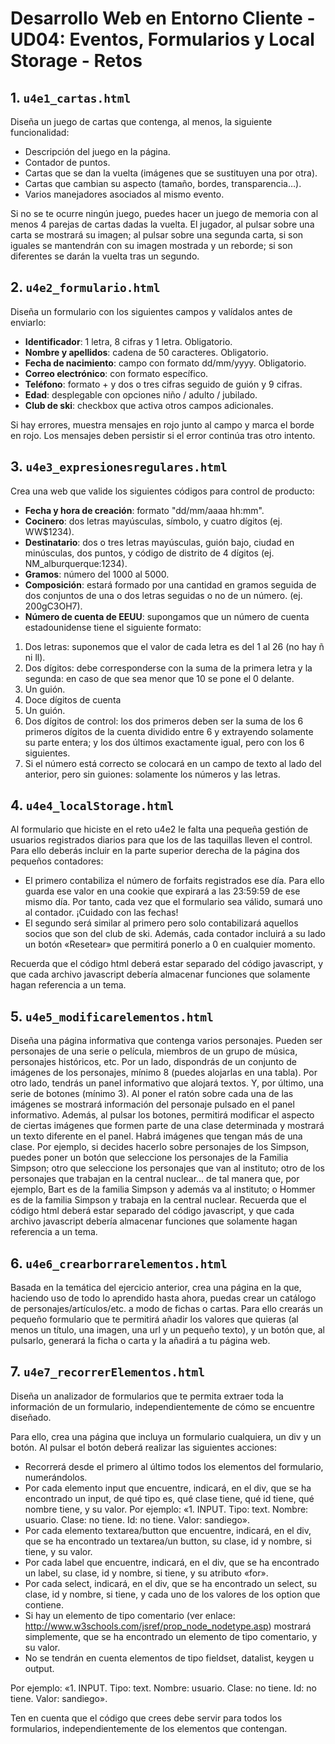 # Desarrollo Web en Entorno Cliente - UD04: Eventos, Formularios y Local Storage - Retos

## 1. `u4e1_cartas.html`
Diseña un juego de cartas que contenga, al menos, la siguiente funcionalidad:
- Descripción del juego en la página.
- Contador de puntos.
- Cartas que se dan la vuelta (imágenes que se sustituyen una por otra).
- Cartas que cambian su aspecto (tamaño, bordes, transparencia…).
- Varios manejadores asociados al mismo evento.

Si no se te ocurre ningún juego, puedes hacer un juego de memoria con al menos 4 parejas de cartas dadas la vuelta. El jugador, al pulsar sobre una carta se mostrará su imagen; al pulsar sobre una segunda carta, si son iguales se mantendrán con su imagen mostrada y un reborde; si son diferentes se darán la vuelta tras un segundo.

## 2. `u4e2_formulario.html`
Diseña un formulario con los siguientes campos y valídalos antes de enviarlo:
- **Identificador**: 1 letra, 8 cifras y 1 letra. Obligatorio.
- **Nombre y apellidos**: cadena de 50 caracteres. Obligatorio.
- **Fecha de nacimiento**: campo con formato dd/mm/yyyy. Obligatorio.
- **Correo electrónico**: con formato específico.
- **Teléfono**: formato + y dos o tres cifras seguido de guión y 9 cifras.
- **Edad**: desplegable con opciones niño / adulto / jubilado.
- **Club de ski**: checkbox que activa otros campos adicionales.

Si hay errores, muestra mensajes en rojo junto al campo y marca el borde en rojo. Los mensajes deben persistir si el error continúa tras otro intento.

## 3. `u4e3_expresionesregulares.html`
Crea una web que valide los siguientes códigos para control de producto:
- **Fecha y hora de creación**: formato "dd/mm/aaaa hh:mm".
- **Cocinero**: dos letras mayúsculas, símbolo, y cuatro dígitos (ej. WW$1234).
- **Destinatario**: dos o tres letras mayúsculas, guión bajo, ciudad en minúsculas, dos puntos, y código de distrito de 4 dígitos (ej. NM_alburquerque:1234).
- **Gramos**: número del 1000 al 5000.
- **Composición**: estará formado por una cantidad en gramos seguida de dos conjuntos de una o dos letras seguidas o no de un número. (ej. 200gC3OH7).
- **Número de cuenta de EEUU**: supongamos que un número de cuenta estadounidense tiene el siguiente formato:
1. 	Dos letras: suponemos que el valor de cada letra es del 1 al 26 (no hay ñ ni ll).
2. 	Dos dígitos: debe corresponderse con la suma de la primera letra y la segunda: en caso de que sea menor que 10 se pone el 0 delante.
3. 	Un guión.
4. 	Doce dígitos de cuenta
5. 	Un guión.
6. 	Dos dígitos de control: los dos primeros deben ser la suma de los 6 primeros dígitos de la cuenta dividido entre 6 y extrayendo solamente su parte entera; y los dos últimos exactamente igual, pero con los 6 siguientes.
7. 	Si el número está correcto se colocará en un campo de texto al lado del anterior, pero sin guiones: solamente los números y las letras.


## 4. `u4e4_localStorage.html`
Al formulario que hiciste en el reto u4e2 le falta una pequeña gestión de usuarios registrados diarios para que los de las taquillas lleven el control.
Para ello deberás incluir en la parte superior derecha de la página dos pequeños contadores:
-	El primero contabiliza el número de forfaits registrados ese día. Para ello guarda ese valor en una cookie que expirará a las 23:59:59 de ese mismo día. Por tanto, cada vez que el formulario sea válido, sumará uno al contador. ¡Cuidado con las fechas!
-	El segundo será similar al primero pero solo contabilizará aquellos socios que son del club de ski.
Además, cada contador incluirá a su lado un botón «Resetear» que permitirá ponerlo a 0 en cualquier momento. 

Recuerda que el código html deberá estar separado del código javascript, y que cada archivo javascript debería almacenar funciones que solamente hagan referencia a un tema.


## 5. `u4e5_modificarelementos.html`
Diseña una página informativa que contenga varios personajes. Pueden ser personajes de una serie o película, miembros de un grupo de música, personajes históricos, etc.
Por un lado, dispondrás de un conjunto de imágenes de los personajes, mínimo 8 (puedes alojarlas en una tabla). Por otro lado, tendrás un panel informativo que alojará textos. Y, por último, una serie de botones (mínimo 3).
Al poner el ratón sobre cada una de las imágenes se mostrará información del personaje pulsado en el panel informativo.
Además, al pulsar los botones, permitirá modificar el aspecto de ciertas imágenes que formen parte de una clase determinada y mostrará un texto diferente en el panel. Habrá imágenes que tengan más de una clase. 
Por ejemplo, si decides hacerlo sobre personajes de los Simpson, puedes poner un botón que seleccione los personajes de la Familia Simpson; otro que seleccione los personajes que van al instituto; otro de los personajes que trabajan en la central nuclear… de tal manera que, por ejemplo, Bart es de la familia Simpson y además va al instituto; o Hommer es de la familia Simpson y trabaja en la central nuclear. Recuerda que el código html deberá estar separado del código javascript, y que cada archivo javascript debería almacenar funciones que solamente hagan referencia a un tema.

## 6. `u4e6_crearborrarelementos.html`
Basada en la temática del ejercicio anterior, crea una página en la que, haciendo uso de todo lo aprendido hasta ahora, puedas crear un catálogo de personajes/artículos/etc. a modo de fichas o cartas.
Para ello crearás un pequeño formulario que te permitirá añadir los valores que quieras (al menos un título, una imagen, una url y un pequeño texto), y un botón que, al pulsarlo, generará la ficha o carta y la añadirá a tu página web.

## 7. `u4e7_recorrerElementos.html`
Diseña un analizador de formularios que te permita extraer toda la información de un formulario, independientemente de cómo se encuentre diseñado.

Para ello, crea una página que incluya un formulario cualquiera, un div y un botón. Al pulsar el botón deberá realizar las siguientes acciones:
-	Recorrerá desde el primero al último todos los elementos del formulario, numerándolos.
-	Por cada elemento input que encuentre, indicará, en el div, que se ha encontrado un input, de qué tipo es, qué clase tiene, qué id tiene, qué nombre tiene, y su valor. Por ejemplo: «1. INPUT. Tipo: text. Nombre: usuario. Clase: no tiene. Id: no tiene. Valor: sandiego».
-	Por cada elemento textarea/button que encuentre, indicará, en el div, que se ha encontrado un textarea/un button, su clase, id y nombre, si tiene, y su valor.
-	Por cada label que encuentre, indicará, en el div, que se ha encontrado un label, su clase, id y nombre, si tiene, y su atributo «for».
-	Por cada select, indicará, en el div, que se ha encontrado un select, su clase, id y nombre, si tiene, y cada uno de los valores de los option que contiene.
-	Si hay un elemento de tipo comentario (ver enlace: http://www.w3schools.com/jsref/prop_node_nodetype.asp) mostrará simplemente, que se ha encontrado un elemento de tipo comentario, y su valor.
-	No se tendrán en cuenta elementos de tipo fieldset, datalist, keygen u output.

Por ejemplo: «1. INPUT. Tipo: text. Nombre: usuario. Clase: no tiene. Id: no tiene. Valor: sandiego».

Ten en cuenta que el código que crees debe servir para todos los formularios, independientemente de los elementos que contengan.

